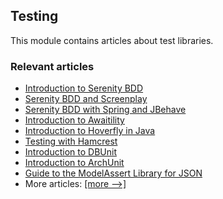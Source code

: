 ## Testing

This module contains articles about test libraries.

### Relevant articles

- [Introduction to Serenity BDD](https://www.baeldung.com/serenity-bdd)
- [Serenity BDD and Screenplay](https://www.baeldung.com/serenity-screenplay)
- [Serenity BDD with Spring and JBehave](https://www.baeldung.com/serenity-spring-jbehave)
- [Introduction to Awaitility](https://www.baeldung.com/awaitility-testing)
- [Introduction to Hoverfly in Java](https://www.baeldung.com/hoverfly)
- [Testing with Hamcrest](https://www.baeldung.com/java-junit-hamcrest-guide)
- [Introduction to DBUnit](https://www.baeldung.com/java-dbunit)
- [Introduction to ArchUnit](https://www.baeldung.com/java-archunit-intro)
- [Guide to the ModelAssert Library for JSON](https://www.baeldung.com/json-modelassert)
- More articles: [[more -->]](../libraries-testing-2)
